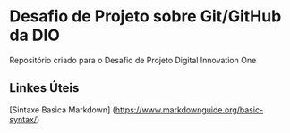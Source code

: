 # Desafio de Projeto sobre Git/GitHub da DIO
Repositório criado para o Desafio de Projeto Digital Innovation One

## Linkes Úteis
[Sintaxe Basica Markdown] (https://www.markdownguide.org/basic-syntax/)
